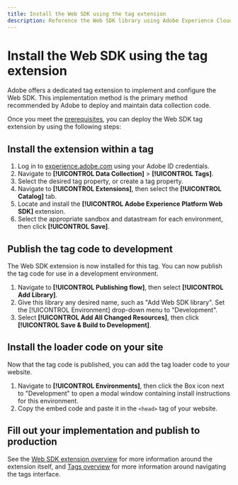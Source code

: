 ```yaml
---
title: Install the Web SDK using the tag extension
description: Reference the Web SDK library using Adobe Experience Cloud Data Collection.
---
```

# Install the Web SDK using the tag extension

Adobe offers a dedicated tag extension to implement and configure the Web SDK. This implementation method is the primary method recommended by Adobe to deploy and maintain data collection code.

Once you meet the [prerequisites](overview.md), you can deploy the Web SDK tag extension by using the following steps:

## Install the extension within a tag

1. Log in to [experience.adobe.com](https://experience.adobe.com) using your Adobe ID credentials.
1. Navigate to **[!UICONTROL Data Collection]** > **[!UICONTROL Tags]**.
1. Select the desired tag property, or create a tag property.
1. Navigate to **[!UICONTROL Extensions]**, then select the **[!UICONTROL Catalog]** tab.
1. Locate and install the **[!UICONTROL Adobe Experience Platform Web SDK]** extension.
1. Select the appropriate sandbox and datastream for each environment, then click **[!UICONTROL Save]**.

## Publish the tag code to development

The Web SDK extension is now installed for this tag. You can now publish the tag code for use in a development environment.

1. Navigate to **[!UICONTROL Publishing flow]**, then select **[!UICONTROL Add Library]**.
1. Give this library any desired name, such as "Add Web SDK library". Set the [!UICONTROL Environment] drop-down menu to "Development".
1. Select **[!UICONTROL Add All Changed Resources]**, then click **[!UICONTROL Save & Build to Development]**.

## Install the loader code on your site

Now that the tag code is published, you can add the tag loader code to your website.

1. Navigate to **[!UICONTROL Environments]**, then click the Box icon next to "Development" to open a modal window containing install instructions for this environment.
1. Copy the embed code and paste it in the `<head>` tag of your website.

## Fill out your implementation and publish to production

See the [Web SDK extension overview](../../tags/extensions/client/web-sdk/overview.md) for more information around the extension itself, and [Tags overview](../../tags/home.md) for more information around navigating the tags interface.
